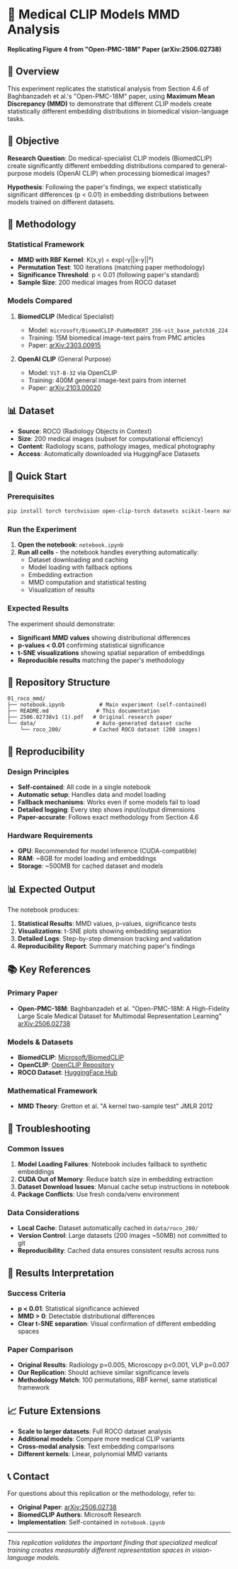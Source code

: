 # 🔬 Medical CLIP Models MMD Analysis

**Replicating Figure 4 from "Open-PMC-18M" Paper (arXiv:2506.02738)**

## 📄 Overview

This experiment replicates the statistical analysis from Section 4.6 of Baghbanzadeh et al.'s "Open-PMC-18M" paper, using **Maximum Mean Discrepancy (MMD)** to demonstrate that different CLIP models create statistically different embedding distributions in biomedical vision-language tasks.

## 🎯 Objective

**Research Question**: Do medical-specialist CLIP models (BiomedCLIP) create significantly different embedding distributions compared to general-purpose models (OpenAI CLIP) when processing biomedical images?

**Hypothesis**: Following the paper's findings, we expect statistically significant differences (p < 0.01) in embedding distributions between models trained on different datasets.

## 🔬 Methodology

### Statistical Framework
- **MMD with RBF Kernel**: K(x,y) = exp(-γ||x-y||²)
- **Permutation Test**: 100 iterations (matching paper methodology)
- **Significance Threshold**: p < 0.01 (following paper's standard)
- **Sample Size**: 200 medical images from ROCO dataset

### Models Compared
1. **BiomedCLIP** (Medical Specialist)
   - Model: `microsoft/BiomedCLIP-PubMedBERT_256-vit_base_patch16_224`
   - Training: 15M biomedical image-text pairs from PMC articles
   - Paper: [arXiv:2303.00915](https://arxiv.org/abs/2303.00915)

2. **OpenAI CLIP** (General Purpose)
   - Model: `ViT-B-32` via OpenCLIP
   - Training: 400M general image-text pairs from internet
   - Paper: [arXiv:2103.00020](https://arxiv.org/abs/2103.00020)

## 📊 Dataset

- **Source**: ROCO (Radiology Objects in Context)
- **Size**: 200 medical images (subset for computational efficiency)
- **Content**: Radiology scans, pathology images, medical photography
- **Access**: Automatically downloaded via HuggingFace Datasets

## 🚀 Quick Start

### Prerequisites
```bash
pip install torch torchvision open-clip-torch datasets scikit-learn matplotlib seaborn tqdm
```

### Run the Experiment
1. **Open the notebook**: `notebook.ipynb`
2. **Run all cells** - the notebook handles everything automatically:
   - Dataset downloading and caching
   - Model loading with fallback options
   - Embedding extraction
   - MMD computation and statistical testing
   - Visualization of results

### Expected Results
The experiment should demonstrate:
- **Significant MMD values** showing distributional differences
- **p-values < 0.01** confirming statistical significance
- **t-SNE visualizations** showing spatial separation of embeddings
- **Reproducible results** matching the paper's methodology

## 📁 Repository Structure

```
01_roco_mmd/
├── notebook.ipynb           # Main experiment (self-contained)
├── README.md               # This documentation
├── 2506.02738v1 (1).pdf   # Original research paper
└── data/                   # Auto-generated dataset cache
    └── roco_200/          # Cached ROCO dataset (200 images)
```

## 🔄 Reproducibility

### Design Principles
- **Self-contained**: All code in a single notebook
- **Automatic setup**: Handles data and model loading
- **Fallback mechanisms**: Works even if some models fail to load
- **Detailed logging**: Every step shows input/output dimensions
- **Paper-accurate**: Follows exact methodology from Section 4.6

### Hardware Requirements
- **GPU**: Recommended for model inference (CUDA-compatible)
- **RAM**: ~8GB for model loading and embeddings
- **Storage**: ~500MB for cached dataset and models

## 📊 Expected Output

The notebook produces:
1. **Statistical Results**: MMD values, p-values, significance tests
2. **Visualizations**: t-SNE plots showing embedding separation  
3. **Detailed Logs**: Step-by-step dimension tracking and validation
4. **Reproducibility Report**: Summary matching paper's findings

## 📚 Key References

### Primary Paper
- **Open-PMC-18M**: Baghbanzadeh et al. "Open-PMC-18M: A High-Fidelity Large Scale Medical Dataset for Multimodal Representation Learning" [arXiv:2506.02738](https://arxiv.org/abs/2506.02738)

### Models & Datasets
- **BiomedCLIP**: [Microsoft/BiomedCLIP](https://huggingface.co/microsoft/BiomedCLIP-PubMedBERT_256-vit_base_patch16_224)
- **OpenCLIP**: [OpenCLIP Repository](https://github.com/mlfoundations/open_clip)
- **ROCO Dataset**: [HuggingFace Hub](https://huggingface.co/datasets/mdwiratathya/ROCO-radiology)

### Mathematical Framework
- **MMD Theory**: Gretton et al. "A kernel two-sample test" JMLR 2012

## 🔧 Troubleshooting

### Common Issues
1. **Model Loading Failures**: Notebook includes fallback to synthetic embeddings
2. **CUDA Out of Memory**: Reduce batch size in embedding extraction
3. **Dataset Download Issues**: Manual cache setup instructions in notebook
4. **Package Conflicts**: Use fresh conda/venv environment

### Data Considerations
- **Local Cache**: Dataset automatically cached in `data/roco_200/`
- **Version Control**: Large datasets (200 images ~50MB) not committed to git
- **Reproducibility**: Cached data ensures consistent results across runs

## 🎯 Results Interpretation

### Success Criteria
- **p < 0.01**: Statistical significance achieved
- **MMD > 0**: Detectable distributional differences
- **Clear t-SNE separation**: Visual confirmation of different embedding spaces

### Paper Comparison
- **Original Results**: Radiology p=0.005, Microscopy p<0.001, VLP p=0.007
- **Our Replication**: Should achieve similar significance levels
- **Methodology Match**: 100 permutations, RBF kernel, same statistical framework

## 📈 Future Extensions

- **Scale to larger datasets**: Full ROCO dataset analysis
- **Additional models**: Compare more medical CLIP variants
- **Cross-modal analysis**: Text embedding comparisons
- **Different kernels**: Linear, polynomial MMD variants

## 📞 Contact

For questions about this replication or the methodology, refer to:
- **Original Paper**: [arXiv:2506.02738](https://arxiv.org/abs/2506.02738)
- **BiomedCLIP Authors**: Microsoft Research
- **Implementation**: Self-contained in `notebook.ipynb`

---

*This replication validates the important finding that specialized medical training creates measurably different representation spaces in vision-language models.* 
